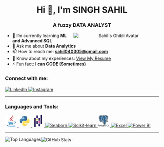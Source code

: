 <h1 align="center">Hi 👋, I'm SINGH SAHIL</h1>
<h3 align="center">A fuzzy DATA ANALYST</h3>
<p align="center">
  <img src="https://drive.google.com/uc?export=view&id=12LbR8Kyezq96D8oSZNzkAHl8gdofo9U2" alt="Sahil's Ghibli Avatar" width="280" align="right">
</p>
  
- 🌱 I’m currently learning **ML and Advanced SQL**  
- 💬 Ask me about **Data Analytics**  
- 📫 How to reach me: **sahil040305@gmail.com**  
- 📄 Know about my experiences: [View My Resume](https://drive.google.com/file/d/14x8mDOJVuYYlAxvlS2bFKruIRcYowi-U/view?usp=sharing)  
- ⚡ Fun fact: **I can CODE (Sometimes)**  


### Connect with me:
<p>
  <a href="https://linkedin.com/in/sirsinghsahil" target="blank">
    <img align="center" src="https://raw.githubusercontent.com/rahuldkjain/github-profile-readme-generator/master/src/images/icons/Social/linked-in-alt.svg" alt="LinkedIn" height="30" width="40" />
  </a>
  <a href="https://instagram.com/iamsahil.singh" target="blank">
    <img align="center" src="https://raw.githubusercontent.com/rahuldkjain/github-profile-readme-generator/master/src/images/icons/Social/instagram.svg" alt="Instagram" height="30" width="40" />
  </a>
</p>

---

<h3 align="left">Languages and Tools:</h3>
<p>
  <a href="https://www.java.com" target="_blank">
    <img src="https://raw.githubusercontent.com/devicons/devicon/master/icons/java/java-original.svg" alt="Java" width="40" height="40"/>
  </a>
  <a href="https://www.python.org" target="_blank">
    <img src="https://raw.githubusercontent.com/devicons/devicon/master/icons/python/python-original.svg" alt="Python" width="40" height="40"/>
  </a>
  <a href="https://pandas.pydata.org/" target="_blank">
    <img src="https://raw.githubusercontent.com/devicons/devicon/master/icons/pandas/pandas-original.svg" alt="Pandas" width="40" height="40"/>
  </a>
  <a href="https://seaborn.pydata.org/" target="_blank">
    <img src="https://seaborn.pydata.org/_images/logo-mark-lightbg.svg" alt="Seaborn" width="40" height="40"/>
  </a>
  <a href="https://scikit-learn.org/" target="_blank">
    <img src="https://upload.wikimedia.org/wikipedia/commons/0/05/Scikit_learn_logo_small.svg" alt="Scikit-learn" width="40" height="40"/>
  </a>
  <a href="https://www.postgresql.org/" target="_blank">
    <img src="https://raw.githubusercontent.com/devicons/devicon/master/icons/postgresql/postgresql-original-wordmark.svg" alt="PostgreSQL" width="40" height="40"/>
  </a>
  <a href="https://www.microsoft.com/en-us/microsoft-365/excel" target="_blank">
    <img src="https://img.icons8.com/color/48/microsoft-excel-2019--v1.png" alt="Excel" width="40" height="40"/>
  </a>
  <a href="https://powerbi.microsoft.com/" target="_blank">
    <img src="https://img.icons8.com/color/48/power-bi.png" alt="Power BI" width="40" height="40"/>
  </a>
</p>

---

<img align="left" src="https://github-readme-stats.vercel.app/api/top-langs?username=sirsahilsingh&show_icons=true&locale=en&layout=compact" alt="Top Languages" />

<img align="center" src="https://github-readme-stats.vercel.app/api?username=sirsahilsingh&show_icons=true&locale=en" alt="GitHub Stats" />
